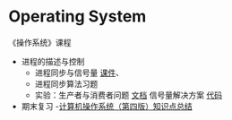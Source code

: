 # Operating System

《操作系统》课程

- 进程的描述与控制
  - 进程同步与信号量 [课件](./ppt/L16-进程同步与信号量.pdf)、
  - 进程同步算法习题
  - 实验：生产者与消费者问题 [文档](./exp-producer-consumer.md)
    信号量解决方案 [代码](./exp-producer-consumer-semaphores.cpp)
- 期末复习
  -[计算机操作系统（第四版）知识点总结](https://wenku.baidu.com/view/6fb7f7a6c1c708a1294a4446.html)
